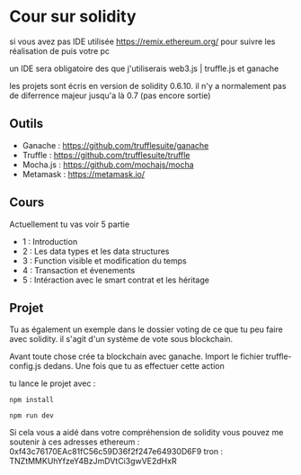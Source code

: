 # Cour sur  solidity

si vous avez pas IDE utilisée https://remix.ethereum.org/ pour suivre les réalisation de puis votre pc

un IDE sera obligatoire des que j'utiliserais web3.js | truffle.js et ganache

 les projets sont écris en version de solidity 0.6.10. il n'y a normalement pas de diferrence majeur jusqu'a là 0.7 (pas encore sortie)

## Outils

- Ganache : https://github.com/trufflesuite/ganache
- Truffle : https://github.com/trufflesuite/truffle
- Mocha.js : https://github.com/mochajs/mocha
- Metamask : https://metamask.io/

## Cours

Actuellement tu vas voir 5 partie

- 1 : Introduction
- 2 : Les data types et les data structures
- 3 : Function visible et modification du temps
- 4 : Transaction et évenements 
- 5 : Intéraction avec le smart contrat et les héritage

## Projet

Tu as également un exemple dans le dossier voting de ce que tu peu faire avec solidity. il s'agit d'un système de vote sous blockchain.

Avant toute chose crée ta blockchain avec ganache. Import le fichier truffle-config.js dedans. Une fois que tu as effectuer cette action 

tu lance le projet avec :

```
npm install 

npm run dev 
```


Si cela vous a aidé dans votre compréhension de solidity vous pouvez me soutenir à ces adresses
ethereum : 0xf43c76170EAc81fC56c59D36f2f247e64930D6F9
 tron : TNZtMMKUhYfzeY4BzJmDVtCi3gwVE2dHxR